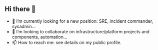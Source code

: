 ## Hi there 👋

- 🔭 I’m currently looking for a new position: SRE, incident commander, sysadmin...
- 👯 I’m looking to collaborate on infrastructure/platform projects and components, automation...
- 📫 How to reach me: see details on my public profile.
<!--
**l-c-t/l-c-t** is a ✨ _special_ ✨ repository because its `README.md` (this file) appears on your GitHub profile.

Here are some ideas to get you started:

- 🔭 I’m currently working on ...
- 🌱 I’m currently learning ...
- 👯 I’m looking to collaborate on ...
- 🤔 I’m looking for help with ...
- 💬 Ask me about ...
- 📫 How to reach me: ...
- 😄 Pronouns: ...
- ⚡ Fun fact: ...
-->

